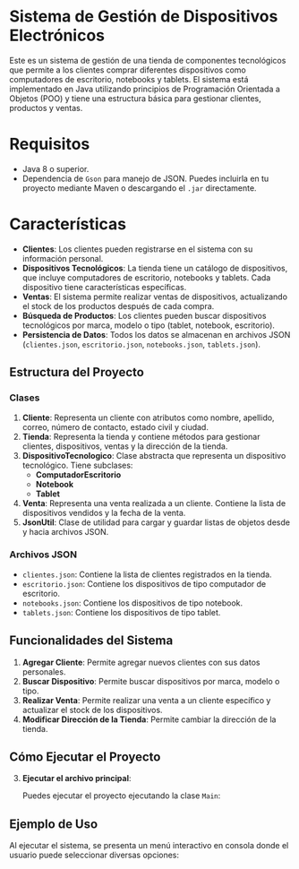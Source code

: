 # Sistema de Gestión de Dispositivos Electrónicos

Este es un sistema de gestión de una tienda de componentes tecnológicos que permite a los clientes comprar diferentes dispositivos como computadores de escritorio, notebooks y tablets. El sistema está implementado en Java utilizando principios de Programación Orientada a Objetos (POO) y tiene una estructura básica para gestionar clientes, productos y ventas.

# Requisitos

- Java 8 o superior.
- Dependencia de `Gson` para manejo de JSON. Puedes incluirla en tu proyecto mediante Maven o descargando el `.jar` directamente.

# Características

- **Clientes**: Los clientes pueden registrarse en el sistema con su información personal.
- **Dispositivos Tecnológicos**: La tienda tiene un catálogo de dispositivos, que incluye computadores de escritorio, notebooks y tablets. Cada dispositivo tiene características específicas.
- **Ventas**: El sistema permite realizar ventas de dispositivos, actualizando el stock de los productos después de cada compra.
- **Búsqueda de Productos**: Los clientes pueden buscar dispositivos tecnológicos por marca, modelo o tipo (tablet, notebook, escritorio).
- **Persistencia de Datos**: Todos los datos se almacenan en archivos JSON (`clientes.json`, `escritorio.json`, `notebooks.json`, `tablets.json`).

## Estructura del Proyecto

### Clases

1. **Cliente**: Representa un cliente con atributos como nombre, apellido, correo, número de contacto, estado civil y ciudad.
2. **Tienda**: Representa la tienda y contiene métodos para gestionar clientes, dispositivos, ventas y la dirección de la tienda.
3. **DispositivoTecnologico**: Clase abstracta que representa un dispositivo tecnológico. Tiene subclases:
    - **ComputadorEscritorio**
    - **Notebook**
    - **Tablet**
4. **Venta**: Representa una venta realizada a un cliente. Contiene la lista de dispositivos vendidos y la fecha de la venta.
5. **JsonUtil**: Clase de utilidad para cargar y guardar listas de objetos desde y hacia archivos JSON.

### Archivos JSON

- `clientes.json`: Contiene la lista de clientes registrados en la tienda.
- `escritorio.json`: Contiene los dispositivos de tipo computador de escritorio.
- `notebooks.json`: Contiene los dispositivos de tipo notebook.
- `tablets.json`: Contiene los dispositivos de tipo tablet.

## Funcionalidades del Sistema

1. **Agregar Cliente**: Permite agregar nuevos clientes con sus datos personales.
2. **Buscar Dispositivo**: Permite buscar dispositivos por marca, modelo o tipo.
3. **Realizar Venta**: Permite realizar una venta a un cliente específico y actualizar el stock de los dispositivos.
4. **Modificar Dirección de la Tienda**: Permite cambiar la dirección de la tienda.

## Cómo Ejecutar el Proyecto

3. **Ejecutar el archivo principal**:

    Puedes ejecutar el proyecto ejecutando la clase `Main`:

## Ejemplo de Uso

Al ejecutar el sistema, se presenta un menú interactivo en consola donde el usuario puede seleccionar diversas opciones:

